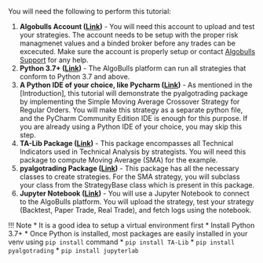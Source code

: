 You will need the following to perform this tutorial:

1. **Algobulls Account ([Link](https://www.algobulls.com/))** - You will need this account to upload and test your strategies. The account needs to be setup with the proper risk managmenet values and a binded broker before any trades can be excecuted. Make sure the account is properly setup or contact [Algobulls Support](mailto:support@algobulls.com) for any help.
2. **Python 3.7+ ([Link](https://www.python.org/downloads/))** - The AlgoBulls platform can run all strategies that conform to Python 3.7 and above. 
3. **A Python IDE of your choice, like Pycharm ([Link](https://www.jetbrains.com/pycharm/download/))** - As mentioned in the [Introduction], this tutorial will demonstrate the pyalgotrading package by implementing the Simple Moving Average Crossover Strategy for Regular Orders. You will make this strategy as a separate python file, and the PyCharm Community Edition IDE is enough for this purpose. If you are already using a Python IDE of your choice, you may skip this step. 
4. **TA-Lib Package ([Link](https://mrjbq7.github.io/ta-lib/install.html))** - This package encompasses all Technical Indicators used in Technical Analysis by strategists. You will need this package to compute Moving Average (SMA) for the example.
5. **pyalgotrading Package ([Link](https://pypi.org/project/pyalgotrading/))** - This package has all the necessary classes to create strategies. For the SMA strategy, you will subclass your class from the StrategyBase class which is present in this package.
6. **Jupyter Notebook ([Link](https://jupyter.org/install))** - You will use a Jupyter Notebook to connect to the AlgoBulls platform. You will upload the strategy, test your strategy (Backtest, Paper Trade, Real Trade), and fetch logs using the notebook.

!!! Note
    * It is a good idea to setup a virtual environment first
    * Install Python 3.7+
    * Once Python is installed, most packages are easily installed in your venv using `pip install` command
    * `pip install TA-Lib`
    * `pip install pyalgotrading`
    * `pip install jupyterlab`